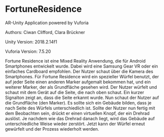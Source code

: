 # FortuneResidence
AR-Unity Application powered by Vuforia

Authors: Ciwan Clifford, Clara Brückner

Unity Version: 2018.2.14f1

Vuforia Version: 7.5.20


Fortune Residence ist eine Mixed Reality Anwendung, die für Android Smartphones entwickelt wurde. Dabei wird eine Samsung Gear VR oder ein einfaches Cardboard empfohlen. Der Nutzer schaut über die Kamera des Smartphones. 
Für Fortune Residence wird ein spezieller Würfel benutzt, der auf jeder Seite einen anderen Marker aufgemalt bekommen hat, und ein weiterer Marker, der als Grundfläche gesehen wird.
Der Nutzer würfelt und schaut mit dem Gerät auf die Seite, die nach oben schaut. Ein kurzer Signalton zeigt an, dass die Seite erkannt wurde. Nun schaut der Nutzer auf die Grundfläche (den Marker). Es sollte sich ein Gebäude bilden, dass je nach Seite des Würfels unterschiedlich ist. Sollte der Nutzer nun fertig mit dem Beobachten sein, drückt er einen virtuellen Knopf, der ein Drehrad auslöst. Je nachdem wie das Drehrad danach liegt, wird das Gebäude auf unterschiedliche Weise wieder zerstört. Jetzt kann der Würfel erneut gewürfelt und der Prozess wiederholt werden.
